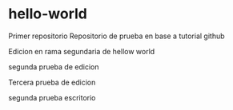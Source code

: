 # hello-world
Primer repositorio
Repositorio de prueba en base a tutorial github

Edicion en rama segundaria de hellow world

segunda prueba de edicion

Tercera prueba de edicion

segunda prueba escritorio